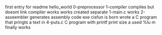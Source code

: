 first entry for readme hello_world
0-preprocessor
1-compiler compiles but doesnt link
compiler works
works
created separate 1-main.c works
2-asseembler generates assembly code
exe cisfun is born
wrote a C program that pringts a text in 4-puts.c
C program with printf
print size
a
used %lu
m
finally works
